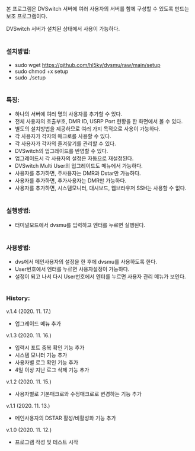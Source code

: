 본 프로그램은 DVSwitch 서버에 여러 사용자의 서버를 함께 구성할 수 있도록 만드는 보조 프로그램이다.

DVSwitch 서버가 설치된 상태에서 사용이 가능하다.
#
### 설치방법:
  - sudo wget https://github.com/hl5ky/dvsmu/raw/main/setup
  - sudo chmod +x setup
  - sudo ./setup
#
### 특징:
  - 하나의 서버에 여러 명의 사용자를 추가할 수 있다.
  - 전체 사용자의 호출부호, DMR ID, USRP Port 현황을 한 화면에서 볼 수 있다.
  - 별도의 설치방법을 제공하므로 여러 가지 목적으로 사용이 가능하다.
  - 각 사용자가 각자의 매크로를 사용할 수 있다.
  - 각 사용자가 각자의 즐겨찾기를 관리할 수 있다.
  - DVSwitch의 업그레이드를 반영할 수 있다.
  - 업그레이드시 각 사용자의 설정은 자동으로 재설정된다.
  - DVSwitch Multi User의 업그레이드도 메뉴에서 가능하다.
  - 사용자를 추가하면, 주사용자는 DMR과 Dstar만 가능하다.
  - 사용자를 추가하면, 추가사용자는 DMR만 가능하다.
  - 사용자를 추가하면, 시스템모니터, 대시보드, 웹브라우저 SSH는 사용할 수 없다.
#
### 실행방법:
  - 터미널모드에서 dvsmu를 입력하고 엔터를 누르면 실행된다.
#
### 사용방법:
  - dvs에서 메인사용자의 설정을 한 후에 dvsmu를 사용하도록 한다.  
  - User번호에서 엔터를 누르면 사용자설정이 가능하다.  
  - 설정이 되고 나서 다시 User번호에서 엔터를 누르면 사용자 관리 메뉴가 보인다.
#
### History:
  v.1.4 (2020. 11. 17.)
  - 업그레이드 메뉴 추가
  
  v.1.3 (2020. 11. 16.)
  - 입력시 포트 중복 확인 기능 추가
  - 시스템 모니터 기능 추가
  - 사용자별 로그 확인 기능 추가
  - 4일 이상 지난 로그 삭제 기능 추가
  
  v.1.2 (2020. 11. 15.)
  - 사용자별로 기본매크로와 수정매크로로 변경하는 기능 추가
  
  v.1.1 (2020. 11. 13.)
  - 메인사용자의 DSTAR 활성/비활성화 기능 추가
  
  v.1.0 (2020. 11. 12.)
  - 프로그램 작성 및 테스트 시작
    
